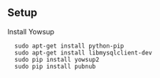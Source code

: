 ## Setup ##
  Install Yowsup

  ```
    sudo apt-get install python-pip
    sudo apt-get install libmysqlclient-dev
    sudo pip install yowsup2
    sudo pip install pubnub
  ```